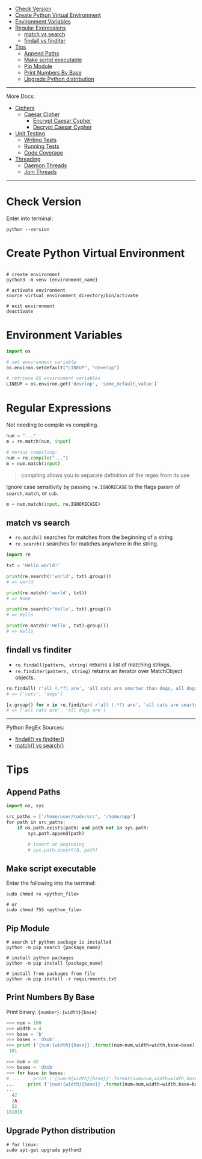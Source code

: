 - [Check Version](#check-version)
- [Create Python Virtual Environment](#create-python-virtual-environment)
- [Environment Variables](#environment-variables)
- [Regular Expressions](#regular-expressions)
  - [match vs search](#match-vs-search)
  - [findall vs finditer](#findall-vs-finditer)
- [Tips](#tips)
  - [Append Paths](#append-paths)
  - [Make script executable](#make-script-executable)
  - [Pip Module](#pip-module)
  - [Print Numbers By Base](#print-numbers-by-base)
  - [Upgrade Python distribution](#upgrade-python-distribution)

---

More Docs:

- [Ciphers](docs/ciphers.md)
  - [Caesar Cipher](docs/ciphers.md#caesar-cipher)
    - [Encrypt Caesar Cypher](docs/ciphers.md#encrypt-caesar-cipher)
    - [Decrypt Caesar Cypher](docs/ciphers.md#decrypt-caesar-cipher)
- [Unit Testing](docs/unittesting.md)
  - [Writing Tests](docs/unittesting.md#writing-tests)
  - [Running Tests](docs/unittesting.md#running-tests)
  - [Code Coverage](docs/unittesting.md#code-coverage)
- [Threading](docs/threading.md)
  - [Daemon Threads](docs/threading.md#daemon-threads)
  - [Join Threads](docs/threading.md#joining-threads)

---

# Check Version

Enter into terminal:

```shell
python --version
```

# Create Python Virtual Environment

```shell

# create environment
python3 -m venv {environment_name}

# activate environment
source virtual_environment_directory/bin/activate

# exit environment
deactivate
```

# Environment Variables

```python
import os

# set environment variable
os.environ.setdefault("LINEUP", "develop")

# retrieve OS environment variables
LINEUP = os.environ.get('develop', 'some_default_value')
```

# Regular Expressions

Not needing to compile vs compiling.

```python
num = "..."
m = re.match(num, input)

# Versus compiling:
num = re.compile("...")
m = num.match(input)
```

> compiling allows you to separate definition of the regex from its use

Ignore case sensitivity by passing `re.IGNORECASE` to the flags param of `search`, `match`, or `sub`.

```python
m = num.match(input, re.IGNORECASE)
```

## match vs search

- `re.match()` searches for matches from the beginning of a string
- `re.search()` searches for matches anywhere in the string.

```python
import re

txt = 'Hello world!'

print(re.search(r'world', txt).group())
# => world

print(re.match(r'world', txt))
# => None

print(re.search(r'Hello', txt).group())
# => Hello

print(re.match(r'Hello', txt).group())
# => Hello
```

## findall vs finditer

- `re.findall(pattern, string)` returns a list of matching strings.
- `re.finditer(pattern, string)` returns an iterator over MatchObject objects.

```python
re.findall( r'all (.*?) are', 'all cats are smarter than dogs, all dogs are dumber than cats')
# => ['cats', 'dogs']

[x.group() for x in re.finditer( r'all (.*?) are', 'all cats are smarter than dogs, all dogs are dumber than cats')]
# => ['all cats are', 'all dogs are']
```

---

Python RegEx Sources:

- [findall() vs finditer()](https://stackoverflow.com/a/4697884/14745606)
- [match() vs search()](https://testdriven.io/tips/421e050b-176b-4a72-a8b5-6ad5f185b86a/#:~:text=match%20in%20Python%3F-,re.,matches%20anywhere%20in%20the%20string.)

# Tips

## Append Paths

```python
import os, sys

src_paths = ['/home/user/code/src', '/home/app']
for path in src_paths:
    if os.path.exists(path) and path not in sys.path:
        sys.path.append(path)

        # insert at beginning
        # sys.path.insert(0, path)
```

## Make script executable

Enter the following into the terminal:

```shell
sudo chmod +x <python_file>

# or
sudo chmod 755 <python_file>
```

## Pip Module

```shell
# search if python package is installed
python -m pip search {package_name}

# install python packages
python -m pip install {package_name}

# install from packages from file
python -m pip install -r requirements.txt
```

## Print Numbers By Base

Print binary: `{number}:{width}{base}`

```python
>>> num = 100
>>> width = 4
>>> base = 'b'
>>> bases = 'dXob'
>>> print ('{num:{width}{base}}'.format(num=num,width=width,base=base))
 101

>>> num = 42
>>> bases = 'dXob'
>>> for base in bases:
# ...     print ('{num:0{width}{base}}'.format(num=num,width=width,base=base))  # add '0' for leading zeros
...     print ('{num:{width}{base}}'.format(num=num,width=width,base=base))
...
  42
  2A
  52
101010
```

## Upgrade Python distribution

```shell
# for linux:
sudo apt-get upgrade python3
```
